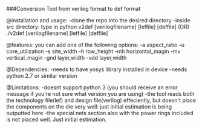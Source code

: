 ###Conversion Tool from verilog format to def format

@installation and usage:
 -clone the repo into the desired directory
 -inside src directory: type in 
	python v2def [verilogfilename] [leffile] [deffile]
 	(OR) ./v2def [verilogfilename] [leffile] [deffile]

@features:
you can add one of the following options:
 -a aspect_ratio
 -u core_utilization
 -s site_width
 -h row_height
 -mh horizontal_magin
 -mv vertical_magin
 -gnd layer,width
 -vdd layer,width

@Dependencies:
 -needs to have yosys library installed in device
 -needs python 2.7 or similar version

@Limitations:
 -doesnt support python 3 (you should receive an error message if you're not sure what version you are using)
 -the tool reads both the technology file(lef) and design file(verilog) effeciently, but doesn't place the components on the die very well:
	just initial estimation is being outputted here
 -the special nets section also with the power rings included is not placed well. Just initial estimation.
